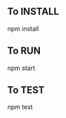 To INSTALL
-------------
npm install

To RUN
-------------
npm start

To TEST
-------------
npm test
